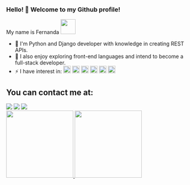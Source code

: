 ### Hello! 👋 Welcome to my Github profile!

My name is Fernanda <img src="https://user-images.githubusercontent.com/81257522/219254753-7939c87a-cd38-41f0-b643-1a035b414c70.png" width="40px">


- 🔭 I'm Python and Django developer with knowledge in creating REST APIs.
- 🌱 I also enjoy exploring front-end languages and intend to become a full-stack developer.
- ⚡ I have interest in: <img src="https://cdn.jsdelivr.net/gh/devicons/devicon/icons/python/python-original.svg" width="20" height="20"/> <img src="https://cdn.jsdelivr.net/gh/devicons/devicon/icons/django/django-plain.svg"  width="20" height="20"/> <img src="https://cdn.jsdelivr.net/gh/devicons/devicon/icons/javascript/javascript-original.svg" width="20" height="20"/> <img src="https://cdn.jsdelivr.net/gh/devicons/devicon/icons/adonisjs/adonisjs-original.svg" width="20" height="20"/> <img src="https://cdn.jsdelivr.net/gh/devicons/devicon/icons/css3/css3-original.svg" width="20" height="20"/> <img src="https://cdn.jsdelivr.net/gh/devicons/devicon/icons/react/react-original.svg" width="20" height="20"/>


## You can contact me at:


<div>
<a href="https://instagram.com/fdamasco"target="_blank"><img src="https://img.shields.io/badge/-Instagram-%23E4405F?style=for-the-badge&logo=instagram&logoColor=white" target="_blank"></a>
<a href = "mailto:famascos@gmail.com"  target="_blank"><img src="https://img.shields.io/badge/Gmail-D14836?style=for-the-badge&logo=gmail&logoColor=white" target="_blank"></a>
<a href="https://www.linkedin.com/in/fdamasco" target="_blank"><img src="https://img.shields.io/badge/-LinkedIn-%230077B5?style=for-the-badge&logo=linkedin&logoColor=white" target="_blank"></a>   
</div>


<a href="https://github.com/fdamasco">
<img height="180em" src="https://github-readme-stats.vercel.app/api/top-langs/?username=fdamasco&layout=compact&langs_count=7&theme=dracula"/>
<img height="180em" src="https://github-readme-stats.vercel.app/api?username=fdamasco&show_icons=true&theme=dracula&include_all_commits=true&count_private=true"/>
</div>

